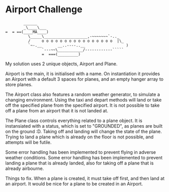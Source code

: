 Airport Challenge
=================

```
        ______
        _\____\___
=  = ==(____MA____)
          \_____\___________________,-~~~~~~~`-.._
          /     o o o o o o o o o o o o o o o o  |\_
          `~-.__       __..----..__                  )
                `---~~\___________/------------`````
                =  ===(_________)

```

My solution uses 2 unique objects, Airport and Plane. 

Airport is the main, it is initialised with a name. On instantiation it provides an Airport with a default 3 spaces for planes, and an empty hanger array to store planes.

The Airport class also features a random weather generator, to simulate a changing environment.
Using the taxi and depart methods will land or take off the specified plane from the specified airport. It is not possible to take off a plane from an airport that it is not landed at.

The Plane class controls everything related to a plane object. It is instansiated with a status, which is set to "GROUNDED", as planes are built on the ground :D. 
Taking off and landing will change the state of the plane. Trying to land a plane which is already on the floor is not possible, and attempts will be futile.

Some error handling has been implemented to prevent flying in adverse weather conditions. 
Some error handling has been implemented to prevent landing a plane that is already landed, also for taking off a plane that is already airbourne.

Things to fix.
When a plane is created, it must take off first, and then land at an airport. It would be nice for a plane to be created in an Airport.
